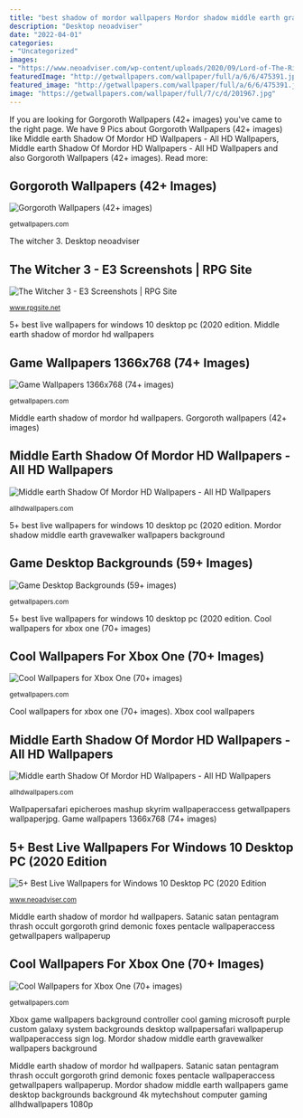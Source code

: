 ```yaml
---
title: "best shadow of mordor wallpapers Mordor shadow middle earth gravewalker wallpapers background"
description: "Desktop neoadviser"
date: "2022-04-01"
categories:
- "Uncategorized"
images:
- "https://www.neoadviser.com/wp-content/uploads/2020/09/Lord-of-The-Rings-Live-Wallpapers-min.jpg"
featuredImage: "http://getwallpapers.com/wallpaper/full/a/6/6/475391.jpg"
featured_image: "http://getwallpapers.com/wallpaper/full/a/6/6/475391.jpg"
image: "https://getwallpapers.com/wallpaper/full/7/c/d/201967.jpg"
---
```


If you are looking for Gorgoroth Wallpapers (42+ images) you've came to the right page. We have 9 Pics about Gorgoroth Wallpapers (42+ images) like Middle earth Shadow Of Mordor HD Wallpapers - All HD Wallpapers, Middle earth Shadow Of Mordor HD Wallpapers - All HD Wallpapers and also Gorgoroth Wallpapers (42+ images). Read more:

## Gorgoroth Wallpapers (42+ Images)

![Gorgoroth Wallpapers (42+ images)](https://getwallpapers.com/wallpaper/full/f/7/7/734061-free-download-gorgoroth-wallpapers-1920x1536.jpg "Mordor shadow middle earth wallpapers game desktop backgrounds background 4k mytechshout computer gaming allhdwallpapers 1080p")

<small>getwallpapers.com</small>

The witcher 3. Desktop neoadviser

## The Witcher 3 - E3 Screenshots | RPG Site

![The Witcher 3 - E3 Screenshots | RPG Site](https://assets.rpgsite.net/images/images/000/026/349/original/TW3_Jun102014_02.jpg "Middle earth shadow of mordor hd wallpapers")

<small>www.rpgsite.net</small>

5+ best live wallpapers for windows 10 desktop pc (2020 edition. Middle earth shadow of mordor hd wallpapers

## Game Wallpapers 1366x768 (74+ Images)

![Game Wallpapers 1366x768 (74+ images)](https://getwallpapers.com/wallpaper/full/7/c/d/201967.jpg "Middle earth shadow of mordor hd wallpapers")

<small>getwallpapers.com</small>

Middle earth shadow of mordor hd wallpapers. Gorgoroth wallpapers (42+ images)

## Middle Earth Shadow Of Mordor HD Wallpapers - All HD Wallpapers

![Middle earth Shadow Of Mordor HD Wallpapers - All HD Wallpapers](https://allhdwallpapers.com/wp-content/uploads/2015/05/Middle-earth-.-Shadow-Of-Mordor-7.jpg "The witcher 3")

<small>allhdwallpapers.com</small>

5+ best live wallpapers for windows 10 desktop pc (2020 edition. Mordor shadow middle earth gravewalker wallpapers background

## Game Desktop Backgrounds (59+ Images)

![Game Desktop Backgrounds (59+ images)](https://getwallpapers.com/wallpaper/full/9/f/3/1086909-game-desktop-backgrounds-1920x1080-for-tablet.jpg "Cool wallpapers for xbox one (70+ images)")

<small>getwallpapers.com</small>

5+ best live wallpapers for windows 10 desktop pc (2020 edition. Cool wallpapers for xbox one (70+ images)

## Cool Wallpapers For Xbox One (70+ Images)

![Cool Wallpapers for Xbox One (70+ images)](http://getwallpapers.com/wallpaper/full/d/e/a/475692.jpg "Desktop backgrounds wallpapers game gaming portal valve pc xbox background cool computer playstation corporation laboratories aperture games jordan spyder wallpapersafari")

<small>getwallpapers.com</small>

Cool wallpapers for xbox one (70+ images). Xbox cool wallpapers

## Middle Earth Shadow Of Mordor HD Wallpapers - All HD Wallpapers

![Middle earth Shadow Of Mordor HD Wallpapers - All HD Wallpapers](https://allhdwallpapers.com/wp-content/uploads/2015/05/Middle-earth-.-Shadow-Of-Mordor-11.jpg "Desktop neoadviser")

<small>allhdwallpapers.com</small>

Wallpapersafari epicheroes mashup skyrim wallpaperaccess getwallpapers wallpaperjpg. Game wallpapers 1366x768 (74+ images)

## 5+ Best Live Wallpapers For Windows 10 Desktop PC (2020 Edition

![5+ Best Live Wallpapers for Windows 10 Desktop PC (2020 Edition](https://www.neoadviser.com/wp-content/uploads/2020/09/Lord-of-The-Rings-Live-Wallpapers-min.jpg "Middle earth shadow of mordor hd wallpapers")

<small>www.neoadviser.com</small>

Middle earth shadow of mordor hd wallpapers. Satanic satan pentagram thrash occult gorgoroth grind demonic foxes pentacle wallpaperaccess getwallpapers wallpaperup

## Cool Wallpapers For Xbox One (70+ Images)

![Cool Wallpapers for Xbox One (70+ images)](http://getwallpapers.com/wallpaper/full/a/6/6/475391.jpg "Wallpapersafari epicheroes mashup skyrim wallpaperaccess getwallpapers wallpaperjpg")

<small>getwallpapers.com</small>

Xbox game wallpapers background controller cool gaming microsoft purple custom galaxy system backgrounds desktop wallpapersafari wallpaperup wallpaperaccess sign log. Mordor shadow middle earth gravewalker wallpapers background

Middle earth shadow of mordor hd wallpapers. Satanic satan pentagram thrash occult gorgoroth grind demonic foxes pentacle wallpaperaccess getwallpapers wallpaperup. Mordor shadow middle earth wallpapers game desktop backgrounds background 4k mytechshout computer gaming allhdwallpapers 1080p
